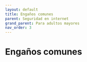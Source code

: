 ```yaml
---
layout: default
title: Engaños comunes
parent: Seguridad en internet
grand_parent: Para adultos mayores
nav_order: 3
---
```


# Engaños comunes